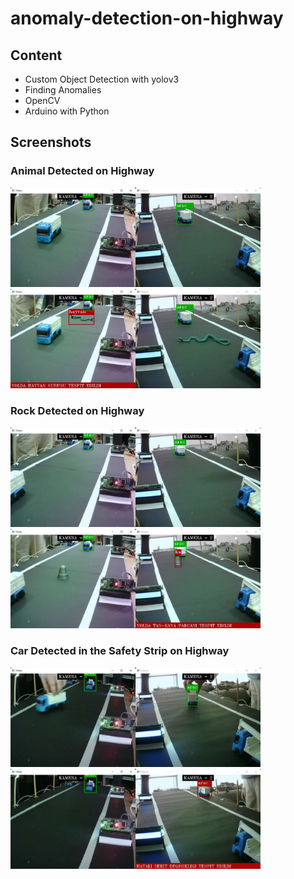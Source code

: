 # anomaly-detection-on-highway

## Content

* Custom Object Detection with yolov3
* Finding Anomalies
* OpenCV
* Arduino with Python

## Screenshots

### Animal Detected on Highway
<img src="screenshots/00110.jpg" width="400"> <img src="screenshots/00120.jpg" width="400">

### Rock Detected on Highway
<img src="screenshots/00759.jpg" width="400"> <img src="screenshots/00769.jpg" width="400">

### Car Detected in the Safety Strip on Highway
<img src="screenshots/01815.jpg" width="400"> <img src="screenshots/02113.jpg" width="400">
